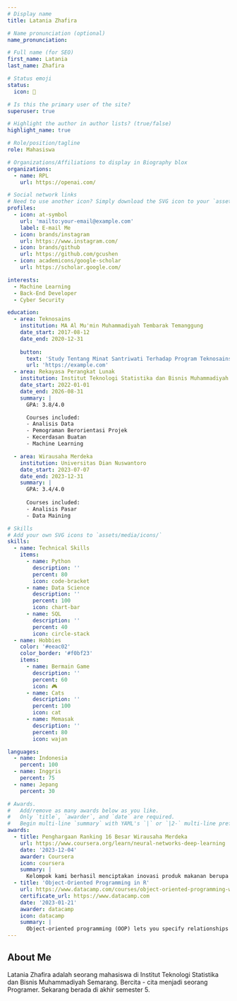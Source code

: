 ```yaml
---
# Display name
title: Latania Zhafira

# Name pronunciation (optional)
name_pronunciation: 

# Full name (for SEO)
first_name: Latania 
last_name: Zhafira

# Status emoji
status:
  icon: 🐨

# Is this the primary user of the site?
superuser: true

# Highlight the author in author lists? (true/false)
highlight_name: true

# Role/position/tagline
role: Mahasiswa

# Organizations/Affiliations to display in Biography blox
organizations:
  - name: RPL
    url: https://openai.com/

# Social network links
# Need to use another icon? Simply download the SVG icon to your `assets/media/icons/` folder.
profiles:
  - icon: at-symbol
    url: 'mailto:your-email@example.com'
    label: E-mail Me
  - icon: brands/instagram
    url: https://www.instagram.com/
  - icon: brands/github
    url: https://github.com/gcushen
  - icon: academicons/google-scholar
    url: https://scholar.google.com/

interests:
  - Machine Learning
  - Back-End Developer
  - Cyber Security

education:
  - area: Teknosains
    institution: MA Al Mu'min Muhammadiyah Tembarak Temanggung
    date_start: 2017-08-12
    date_end: 2020-12-31
     
    button:
      text: 'Study Tentang Minat Santriwati Terhadap Program Teknosains 2018/2019 '
      url: 'https://example.com'
  - area: Rekayasa Perangkat Lunak
    institution: Institut Teknologi Statistika dan Bisnis Muhammadiyah Semarang
    date_start: 2022-01-01
    date_end: 2026-08-31
    summary: |
      GPA: 3.8/4.0

      Courses included:
      - Analisis Data
      - Pemograman Berorientasi Projek
      - Kecerdasan Buatan
      - Machine Learning

  - area: Wirausaha Merdeka
    institution: Universitas Dian Nuswantoro 
    date_start: 2023-07-07
    date_end: 2023-12-31
    summary: |
      GPA: 3.4/4.0
      
      Courses included:
      - Analisis Pasar
      - Data Maining

# Skills
# Add your own SVG icons to `assets/media/icons/`
skills:
  - name: Technical Skills
    items:
      - name: Python
        description: ''
        percent: 80
        icon: code-bracket
      - name: Data Science
        description: ''
        percent: 100
        icon: chart-bar
      - name: SQL
        description: ''
        percent: 40
        icon: circle-stack
  - name: Hobbies
    color: '#eeac02'
    color_border: '#f0bf23'
    items:
      - name: Bermain Game
        description: ''
        percent: 60
        icon: 🎮
      - name: Cats
        description: ''
        percent: 100
        icon: cat
      - name: Memasak
        description: ''
        percent: 80
        icon: wajan

languages:
  - name: Indonesia
    percent: 100
  - name: Inggris
    percent: 75
  - name: Jepang
    percent: 30

# Awards.
#   Add/remove as many awards below as you like.
#   Only `title`, `awarder`, and `date` are required.
#   Begin multi-line `summary` with YAML's `|` or `|2-` multi-line prefix and indent 2 spaces below.
awards:
  - title: Penghargaan Ranking 16 Besar Wirausaha Merdeka
    url: https://www.coursera.org/learn/neural-networks-deep-learning
    date: '2023-12-04'
    awarder: Coursera
    icon: coursera
    summary: |
      Kelompok kami berhasil menciptakan inovasi produk makanan berupa kebab yang dicampur dengan cita rasa khas nusantara yang menjadi daya tarik tersendiri oleh konsumen. Dari banyaknya kelompok kami berhasil sampai ke ranking 16 besar produk terbaik.
  - title: 'Object-Oriented Programming in R'
    url: https://www.datacamp.com/courses/object-oriented-programming-with-s3-and-r6-in-r
    certificate_url: https://www.datacamp.com
    date: '2023-01-21'
    awarder: datacamp
    icon: datacamp
    summary: |
      Object-oriented programming (OOP) lets you specify relationships between functions and the objects that they can act on, helping you manage complexity in your code. This is an intermediate level course, providing an introduction to OOP, using the S3 and R6 systems. S3 is a great day-to-day R programming tool that simplifies some of the functions that you write. R6 is especially useful for industry-specific analyses, working with web APIs, and building GUIs.
---
```


## About Me

Latania Zhafira adalah seorang mahasiswa di Institut Teknologi Statistika dan Bisnis Muhammadiyah Semarang. Bercita - cita menjadi seorang Programer. Sekarang berada di akhir semester 5. 
